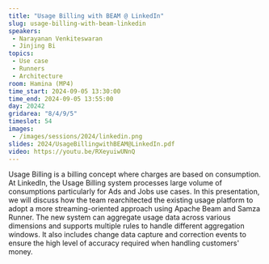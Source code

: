 ```yaml
---
title: "Usage Billing with BEAM @ LinkedIn"
slug: usage-billing-with-beam-linkedin
speakers:
 - Narayanan Venkiteswaran
 - Jinjing Bi
topics:
 - Use case
 - Runners
 - Architecture
room: Hamina (MP4)
time_start: 2024-09-05 13:30:00
time_end: 2024-09-05 13:55:00
day: 20242
gridarea: "8/4/9/5"
timeslot: 54
images:
 - /images/sessions/2024/linkedin.png
slides: 2024/UsageBillingwithBEAM@LinkedIn.pdf
video: https://youtu.be/RXeyuiwUNnQ
---
```


Usage Billing is a billing concept where charges are based on consumption. At LinkedIn, the Usage Billing system processes large volume of consumptions particularly for Ads and Jobs use cases. In this presentation, we will discuss how the team rearchitected the existing usage platform to adopt a more streaming-oriented approach using Apache Beam and Samza Runner. The new system can aggregate usage data across various dimensions and supports multiple rules to handle different aggregation windows. It also includes change data capture and correction events to ensure the high level of accuracy required when handling customers' money.